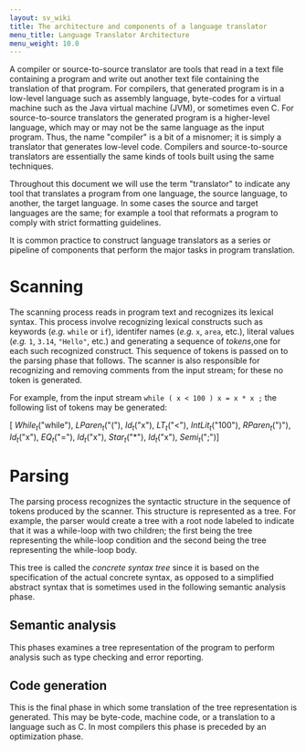 ```yaml
---
layout: sv_wiki
title: The architecture and components of a language translator
menu_title: Language Translator Architecture
menu_weight: 10.0
---
```


A compiler or source-to-source translator are tools that read in a text file containing a program and
write out another text file containing the translation of that program.  For compilers, that generated
program  is  in  a  low-level  language  such  as  assembly  language,  byte-codes  for  a  virtual  machine
such as the Java virtual machine (JVM), or sometimes even C. For source-to-source translators the
generated program is a higher-level language, which may or may not be the same language as the
input program.  Thus, the name "compiler" is a bit of a misnomer; it is simply a translator that
generates low-level code.  Compilers and source-to-source translators are essentially the same kinds
of tools built using the same techniques.

Throughout this document we will use the term "translator" to indicate any tool that translates
a program from one language, the source language, to another, the target language.  In some cases
the  source  and  target  languages  are  the  same;  for  example  a  tool  that  reformats  a  program  to
comply with strict formatting guidelines.

It is common practice to construct language translators as a series or pipeline of components
that perform the major tasks in program translation.


# Scanning

The scanning process reads in program text and recognizes its lexical syntax.  This
process involve recognizing lexical constructs such as keywords (*e.g.* `while` or `if`), identifer names
(*e.g.* `x`, `area`, etc.), literal values (*e.g.* `1`, `3.14`, `"Hello"`, etc.)  and generating a sequence of
*tokens*,one for each such recognized construct.  This sequence of tokens is passed on to the parsing phase
that follows.  The scanner is also responsible for recognizing and removing comments from the input
stream; for these no token is generated.

For example, from the input stream `while ( x < 100 ) x = x * x ;` the following list of
tokens may be generated:

[ *While<sub>t</sub>*("while"),
*LParen<sub>t</sub>*("("),
*Id<sub>t</sub>*("x"),
*LT<sub>t</sub>*("<"),
*IntLit<sub>t</sub>*("100"),
*RParen<sub>t</sub>*(")"),
*Id<sub>t</sub>*("x"),
*EQ<sub>t</sub>*("="),
*Id<sub>t</sub>*("x"),
*Star<sub>t</sub>*("\*"),
*Id<sub>t</sub>*("x"),
*Semi<sub>t</sub>*(";")]


# Parsing

The parsing process recognizes the syntactic structure in the sequence of tokens produced
by the scanner.  This structure is represented as a tree.  For example, the parser would
create a tree with a root node labeled to indicate that it was a while-loop with two children; the
first being the tree representing the while-loop condition and the second being the tree representing
the while-loop body.

This tree is called the *concrete syntax tree* since it is based on the specification of the actual
concrete syntax, as opposed to a simplified abstract syntax that is sometimes used in the following
semantic analysis phase.


## Semantic analysis

This phases examines a tree representation of the program to perform analysis
such as type checking and error reporting.


## Code generation

This is the final phase in which some translation of the tree representation
is generated.  This may be byte-code, machine code, or a translation to a language such as C. In
most compilers this phase is preceded by an optimization phase.
